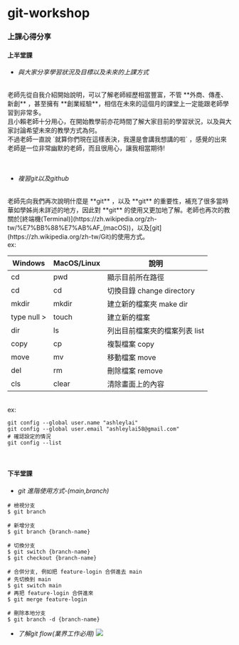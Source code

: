 # git-workshop

### 上課心得分享

#### 上半堂課

* _與大家分享學習狀況及目標以及未來的上課方式_
<br>
老師先從自我介紹開始說明，可以了解老師經歷相當豐富，不管 **外商、傳產、新創** ，甚至擁有 **創業經驗**，相信在未來的這個月的課堂上一定能跟老師學習到非常多。
<br>
且小賴老師十分用心，在開始教學前亦花時間了解大家目前的學習狀況，以及與大家討論希望未來的教學方式為何。
<br>
不過老師一直說  `就算你們現在這樣表決，我還是會講我想講的啦`  ，感覺的出來老師是一位非常幽默的老師，而且很用心，讓我相當期待!
<br><br><br>

* _複習git以及github_
<br>
老師先向我們再次說明什麼是 **git** ，以及 **git** 的重要性，補充了很多當時華如學姊尚未詳述的地方，因此對 **git** 的使用又更加地了解。老師也再次的教關於[終端機(Terminal)](https://zh.wikipedia.org/zh-tw/%E7%BB%88%E7%AB%AF_(macOS))，以及[git](https://zh.wikipedia.org/zh-tw/Git)的使用方式。
<br>
ex:
<br>

| Windows  | MacOS/Linux | 說明                        |
| -------- | ----------- | -------------------------- |
| cd       | pwd         | 顯示目前所在路徑              |
| cd       | cd          | 切換目錄 change directory   |
| mkdir    | mkdir       | 建立新的檔案夾  make dir     |
| type null > | touch    | 建立新的檔案                |
| dir      | ls          | 列出目前檔案夾的檔案列表  list   |
| copy     | cp     | 複製檔案   copy  |
| move     | mv     | 移動檔案   move  |
| del     | rm     | 刪除檔案    remove |
| cls     | clear     | 清除畫面上的內容     |

<br>
ex:
<br>

```bash=
git config --global user.name "ashleylai"
git config --global user.email "ashleylai58@gmail.com"
# 確認設定的情況
git config --list
```
<br>

#### 下半堂課

* _git 進階使用方式-(main,branch)_

```bash=
# 檢視分支
$ git branch

# 新增分支
$ git branch {branch-name}

# 切換分支
$ git switch {branch-name}   
$ git checkout {branch-name} 

# 合併分支, 例如把 feature-login 合併進去 main
# 先切換到 main
$ git switch main
# 再把 feature-login 合併進來
$ git merge feature-login

# 刪除本地分支
$ git branch -d {branch-name}

```


* _了解git flow(業界工作必用)_
![](https://i.imgur.com/rV7GdFn.png)


